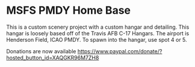 # MSFS PMDY Home Base

This is a custom scenery project with a custom hangar and detailing. This hangar is loosely based off of the Travis AFB C-17 Hangars. The airport is Henderson Field, ICAO PMDY. 
To spawn into the hangar, use spot 4 or 5.

Donations are now available
https://www.paypal.com/donate/?hosted_button_id=XAQGKR96M7ZH8

